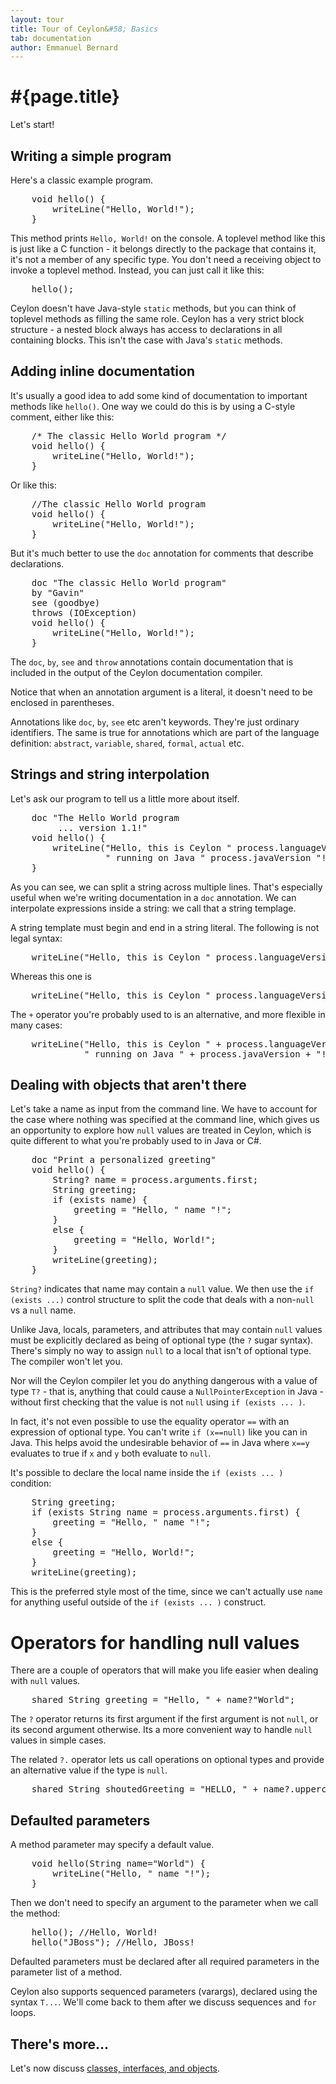 ```yaml
---
layout: tour
title: Tour of Ceylon&#58; Basics
tab: documentation
author: Emmanuel Bernard
---
```


# #{page.title}

Let's start!

## Writing a simple program

Here's a classic example program.

<pre class="brush: ceylon">
    void hello() {
        writeLine("Hello, World!");
    }
</pre>

This method prints `Hello, World!` on the console. A toplevel method like this 
is just like a C function - it belongs directly to the package that contains 
it, it's not a member of any specific type. You don't need a receiving object 
to invoke a toplevel method. Instead, you can just call it like this:

<pre class="brush: ceylon">
    hello();
</pre>

Ceylon doesn't have Java-style `static` methods, but you can think of 
toplevel methods as filling the same role. Ceylon has a very strict 
block structure - a nested block always has access to declarations in all 
containing blocks. This isn't the case with Java's `static` methods.

## Adding inline documentation

It's usually a good idea to add some kind of documentation to important 
methods like `hello()`. One way we could do this is by using a C-style 
comment, either like this:

<pre class="brush: ceylon">
    /* The classic Hello World program */
    void hello() {
        writeLine("Hello, World!");
    }
</pre>

Or like this:

<pre class="brush: ceylon">
    //The classic Hello World program
    void hello() {
        writeLine("Hello, World!");
    }
</pre>

But it's much better to use the `doc` annotation for comments that describe 
declarations.

<pre class="brush: ceylon">
	doc "The classic Hello World program"
	by "Gavin"
	see (goodbye)
	throws (IOException)
	void hello() {
	    writeLine("Hello, World!");
	}
</pre>

The `doc`, `by`, `see` and `throw` annotations contain documentation that is 
included in the output of the Ceylon documentation compiler.

Notice that when an annotation argument is a literal, it doesn't need to be 
enclosed in parentheses.

Annotations like `doc`, `by`, `see` etc aren't keywords. They're just ordinary 
identifiers. The same is true for annotations which are part of the language 
definition: `abstract`, `variable`, `shared`, `formal`, `actual` etc.

## Strings and string interpolation

Let's ask our program to tell us a little more about itself.

<pre class="brush: ceylon">
    doc "The Hello World program
         ... version 1.1!"
    void hello() {
        writeLine("Hello, this is Ceylon " process.languageVersion
                  " running on Java " process.javaVersion "!");
    }
</pre>

As you can see, we can split a string across multiple lines. That's especially 
useful when we're writing documentation in a `doc` annotation. We can 
interpolate expressions inside a string: we call that a string templage.

A string template must begin and end in a string literal. The following is 
not legal syntax:

<pre class="brush: ceylon">
    writeLine("Hello, this is Ceylon " process.languageVersion); //compile error!
</pre>

Whereas this one is

<pre class="brush: ceylon">
    writeLine("Hello, this is Ceylon " process.languageVersion "");
</pre>

The `+` operator you're probably used to is an alternative, and more 
flexible in many cases:

<pre class="brush: ceylon">
    writeLine("Hello, this is Ceylon " + process.languageVersion +
              " running on Java " + process.javaVersion + "!");
</pre>

## Dealing with objects that aren't there

Let's take a name as input from the command line. We have to account for the 
case where nothing was specified at the command line, which gives us an 
opportunity to explore how `null` values are treated in Ceylon, which is 
quite different to what you're probably used to in Java or C#.

<pre class="brush: ceylon">
    doc "Print a personalized greeting"
    void hello() {
        String? name = process.arguments.first;
        String greeting;
        if (exists name) {
            greeting = "Hello, " name "!";
        }
        else {
            greeting = "Hello, World!";
        }
        writeLine(greeting);
    }
</pre>

`String?` indicates that name may contain a `null` value. We then use 
the `if (exists ...)` control structure to split the code that deals with a 
non-`null` vs a `null` name.

Unlike Java, locals, parameters, and attributes that may contain `null` values 
must be explicitly declared as being of optional type (the `?` sugar syntax). 
There's simply no way to assign `null` to a local that isn't of optional 
type. The compiler won't let you.

Nor will the Ceylon compiler let you do anything dangerous with a value of 
type `T?` - that is, anything that could cause a `NullPointerException` in 
Java - without first checking that the value is not `null` using 
`if (exists ... )`.

In fact, it's not even possible to use the equality operator `==` with an 
expression of optional type. You can't write `if (x==null)` like you can in 
Java. This helps avoid the undesirable behavior of `==` in Java where `x==y` 
evaluates to true if `x` and `y` both evaluate to `null`.

It's possible to declare the local name inside the `if (exists ... )` condition:

<pre class="brush: ceylon">
    String greeting;
    if (exists String name = process.arguments.first) {
        greeting = "Hello, " name "!";
    }
    else {
        greeting = "Hello, World!";
    }
    writeLine(greeting);
</pre>

This is the preferred style most of the time, since we can't actually use 
`name` for anything useful outside of the `if (exists ... )` construct.

# Operators for handling null values

There are a couple of operators that will make you life easier when dealing 
with `null` values.

<pre class="brush: ceylon">
    shared String greeting = "Hello, " + name?"World";
</pre>

The `?` operator returns its first argument if the first argument is not 
`null`, or its second argument otherwise. Its a more convenient way to 
handle `null` values in simple cases.

The related `?.` operator lets us call operations on optional 
types and provide an alternative value if the type is `null`.

<pre class="brush: ceylon">
    shared String shoutedGreeting = "HELLO, " + name?.uppercase?"WORLD";
</pre>

## Defaulted parameters

A method parameter may specify a default value.

<pre class="brush: ceylon">
    void hello(String name="World") {
        writeLine("Hello, " name "!");
    }
</pre>

Then we don't need to specify an argument to the parameter when we call 
the method:

<pre class="brush: ceylon">
    hello(); //Hello, World!
    hello("JBoss"); //Hello, JBoss!
</pre>

Defaulted parameters must be declared after all required parameters in the 
parameter list of a method.

Ceylon also supports sequenced parameters (varargs), declared using the 
syntax `T...`. We'll come back to them after we discuss sequences and 
`for` loops.

## There's more...

Let's now discuss [classes, interfaces, and objects](../classes).

